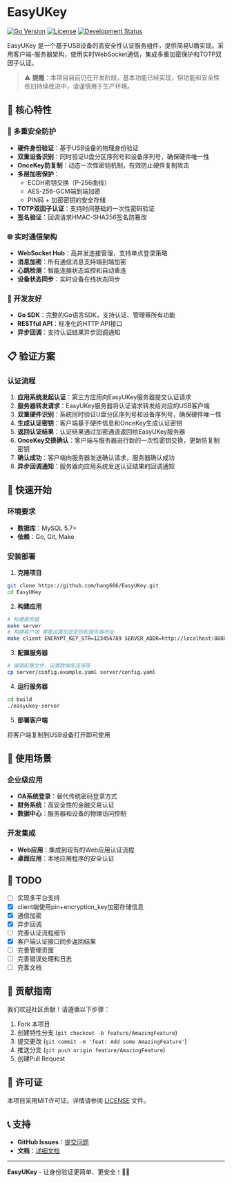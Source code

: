 # EasyUKey

[![Go Version](https://img.shields.io/badge/go-%3E%3D1.24-blue)](https://go.dev/)
[![License](https://img.shields.io/badge/license-MIT-green)](LICENSE)
[![Development Status](https://img.shields.io/badge/status-Development-orange)](https://github.com/hang666/EasyUKey)

EasyUKey 是一个基于USB设备的高安全性认证服务组件，提供简易U盾实现。采用客户端-服务器架构，使用实时WebSocket通信，集成多重加密保护和TOTP双因子认证。

> ⚠️ **提醒**：本项目目前仍在开发阶段，基本功能已经实现，但功能和安全性依旧持续改进中，请谨慎用于生产环境。

## 🚀 核心特性

### 🔐 多重安全防护

- **硬件身份验证**：基于USB设备的物理身份验证
- **双重设备识别**：同时验证U盘分区序列号和设备序列号，确保硬件唯一性
- **OnceKey防复制**：动态一次性密钥机制，有效防止硬件复制攻击
- **多层加密保护**：
  - ECDH密钥交换（P-256曲线）
  - AES-256-GCM端到端加密
  - PIN码 + 加密密钥的安全存储
- **TOTP双因子认证**：支持时间基础的一次性密码验证
- **签名验证**：回调请求HMAC-SHA256签名防篡改

### 🌐 实时通信架构

- **WebSocket Hub**：高并发连接管理，支持单点登录策略
- **消息加密**：所有通信消息支持端到端加密
- **心跳检测**：智能连接状态监控和自动重连
- **设备状态同步**：实时设备在线状态同步

### 🔧 开发友好

- **Go SDK**：完整的Go语言SDK，支持认证、管理等所有功能
- **RESTful API**：标准化的HTTP API接口
- **异步回调**：支持认证结果异步回调通知

## 📋 验证方案

### 认证流程

1. **应用系统发起认证**：第三方应用向EasyUKey服务器提交认证请求
2. **服务器转发请求**：EasyUKey服务器将认证请求转发给对应的USB客户端
3. **双重硬件识别**：系统同时验证U盘分区序列号和设备序列号，确保硬件唯一性
4. **生成认证密钥**：客户端基于硬件信息和OnceKey生成认证密钥
5. **返回认证结果**：认证结果通过加密通道返回给EasyUKey服务器
6. **OnceKey交换确认**：客户端与服务器进行新的一次性密钥交换，更新防复制密钥
7. **确认成功**：客户端向服务器发送确认请求，服务器确认成功
8. **异步回调通知**：服务器向应用系统发送认证结果的回调通知

## 🔧 快速开始

### 环境要求

- **数据库**：MySQL 5.7+
- **依赖**：Go, Git, Make

### 安装部署

1. **克隆项目**

```bash
git clone https://github.com/hang666/EasyUKey.git
cd EasyUKey
```

2. **构建应用**

```bash
# 构建服务器
make server
# 构建客户端 需要设置加密密钥和服务器地址
make client ENCRYPT_KEY_STR=123456789 SERVER_ADDR=http://localhost:8888
```

3. **配置服务器**

```bash
# 编辑配置文件，设置数据库连接等
cp server/config.example.yaml server/config.yaml
```

4. **运行服务器**

```bash
cd build
./easyukey-server
```

5. **部署客户端**

将客户端复制到USB设备打开即可使用

## 🎯 使用场景

### 企业级应用

- **OA系统登录**：替代传统密码登录方式
- **财务系统**：高安全性的金融交易认证
- **数据中心**：服务器和设备的物理访问控制

### 开发集成

- **Web应用**：集成到现有的Web应用认证流程
- **桌面应用**：本地应用程序的安全认证

## 📝 TODO

- [ ] 实现多平台支持
- [x] client端使用pin+encryption_key加密存储信息
- [x] 通信加密
- [x] 异步回调
- [ ] 完善认证流程细节
- [x] 客户端认证接口同步返回结果
- [ ] 完善管理页面
- [ ] 完善错误处理和日志
- [ ] 完善文档

## 🤝 贡献指南

我们欢迎社区贡献！请遵循以下步骤：

1. Fork 本项目
2. 创建特性分支 (`git checkout -b feature/AmazingFeature`)
3. 提交更改 (`git commit -m 'feat: Add some AmazingFeature'`)
4. 推送分支 (`git push origin feature/AmazingFeature`)
5. 创建Pull Request

## 📄 许可证

本项目采用MIT许可证。详情请参阅 [LICENSE](LICENSE) 文件。

## 📞 支持

- **GitHub Issues**：[提交问题](https://github.com/hang666/EasyUKey/issues)
- **文档**：[详细文档](https://github.com/hang666/EasyUKey/wiki)

---

**EasyUKey** - 让身份验证更简单、更安全！🔐✨
